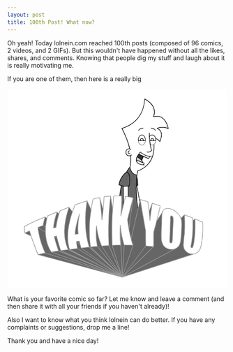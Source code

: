 ```yaml
---
layout: post
title: 100th Post! What now?
---
```


Oh yeah!
Today lolnein.com reached 100th posts (composed of 96 comics, 2 videos, and 2 GIFs).
But this wouldn't have happened without all the likes, shares, and comments.
Knowing that people dig my stuff and laugh about it is really motivating me.

If you are one of them, then here is a really big  

![thank you!](/images/thankyou.png)

What is your favorite comic so far? 
Let me know and leave a comment (and then share it with all your friends if you haven't already)!

Also I want to know what you think lolnein can do better.
If you have any complaints or suggestions, drop me a line!


Thank you and have a nice day!
